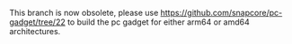 This branch is now obsolete, please use
https://github.com/snapcore/pc-gadget/tree/22 to build the pc gadget
for either arm64 or amd64 architectures.
